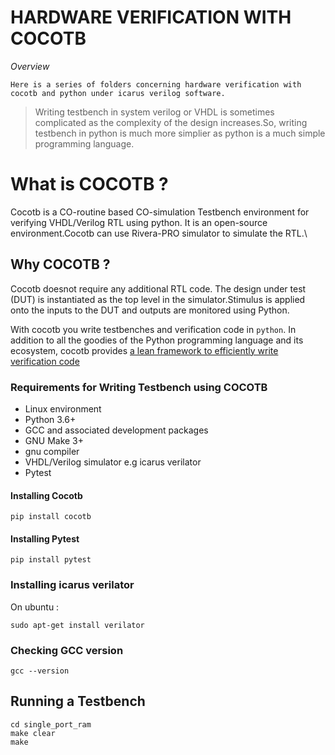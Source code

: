 # HARDWARE VERIFICATION WITH COCOTB 


*Overview*


`Here is a series of folders concerning hardware verification with cocotb and python under icarus verilog software.`


> Writing testbench in system verilog or VHDL is sometimes complicated 
as the complexity of the design increases.So, writing testbench in 
python is much more simplier as python is a much simple programming language.

# What is COCOTB ?

Cocotb is a CO-routine based CO-simulation Testbench environment for verifying VHDL/Verilog RTL using python. It is an open-source environment.Cocotb can use Rivera-PRO  simulator to simulate the RTL.\

## Why COCOTB ?
Cocotb doesnot require any additional RTL code. The design under test (DUT) is instantiated as the top level in the simulator.Stimulus is applied onto the inputs to the DUT and outputs are monitored using Python.

With cocotb you write testbenches and verification code in `python`.
In addition to all the goodies of the Python programming language and its ecosystem, cocotb provides [a lean framework to efficiently write verification code](https://docs.cocotb.org)

### Requirements for Writing Testbench using COCOTB
- Linux environment 
- Python 3.6+
- GCC and associated development packages
- GNU Make 3+
- gnu compiler 
- VHDL/Verilog simulator e.g icarus verilator 
- Pytest

#### Installing Cocotb 
```
pip install cocotb
```
#### Installing Pytest 
```
pip install pytest 
```
### Installing icarus verilator

On ubuntu :
```
sudo apt-get install verilator
```
### Checking GCC version
```
gcc --version
```
## Running a Testbench 

```
cd single_port_ram
make clear 
make 
```
